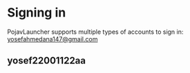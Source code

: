# Signing in
PojavLauncher supports multiple types of accounts to sign in:  
yosefahmedana147@gmail.com 
## yosef22001122aa
